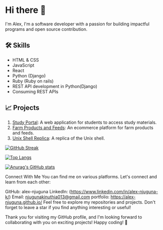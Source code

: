 # Hi there 👋
I'm Alex,
I'm a software developer with a passion for building impactful programs and open source contribution.

## 🛠️ Skills

   - HTML & CSS
   - JavaScript
   - React
   - Python (Django)
   - Ruby (Ruby on rails)
   - REST API development in Python(Django)
   - Consuming REST APIs


## 📈 Projects
1. [Study Portal](https://github.com/alex-njuguna/study-portal.git): A web application for students to access study materials.
2. [Farm Products and Feeds](https://github.com/alex-njuguna/Farmers-Market-Ecommerce.git): An ecommerce platform for farm products and feeds.
3. [Unix Shell Replica](https://github.com/alex-njuguna/simple_shell.git): A replica of the Unix shell.

[![GitHub Streak](http://github-readme-streak-stats.herokuapp.com?user=alex-njuguna&theme=dark&background=000000)](https://git.io/streak-stats)

[![Top Langs](https://github-readme-stats.vercel.app/api/top-langs/?username=alex-njuguna&layout=compact&theme=vision-friendly-dark)](https://github.com/anuraghazra/github-readme-stats)

[![Anurag's GitHub stats](https://github-readme-stats.vercel.app/api?username=alex-njuguna)](https://github.com/anuraghazra/github-readme-stats)

Connect With Me
You can find me on various platforms. Let's connect and learn from each other:

GitHub: alex-njuguna
LinkedIn: (https://www.linkedin.com/in/alex-njuguna-k/)
Email: njugunakinuthia013@gmail.com
portfolio: https://alex-njuguna.github.io/
Feel free to explore my repositories and projects. Don't forget to leave a star if you find anything interesting or useful!

Thank you for visiting my GitHub profile, and I'm looking forward to collaborating with you on exciting projects! Happy coding! 🚀
